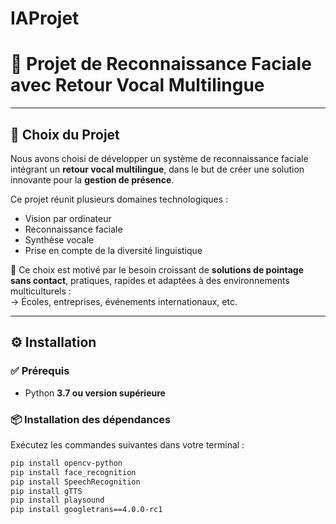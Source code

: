 # IAProjet
# 🌟 Projet de Reconnaissance Faciale avec Retour Vocal Multilingue

---

## 📌 Choix du Projet

Nous avons choisi de développer un système de reconnaissance faciale intégrant un **retour vocal multilingue**, dans le but de créer une solution innovante pour la **gestion de présence**.

Ce projet réunit plusieurs domaines technologiques :
- Vision par ordinateur
- Reconnaissance faciale
- Synthèse vocale
- Prise en compte de la diversité linguistique

🎯 Ce choix est motivé par le besoin croissant de **solutions de pointage sans contact**, pratiques, rapides et adaptées à des environnements multiculturels :  
→ Écoles, entreprises, événements internationaux, etc.

---

## ⚙️ Installation

### ✅ Prérequis

- Python **3.7 ou version supérieure**

### 📦 Installation des dépendances

Exécutez les commandes suivantes dans votre terminal :

```bash
pip install opencv-python
pip install face_recognition
pip install SpeechRecognition
pip install gTTS
pip install playsound
pip install googletrans==4.0.0-rc1


